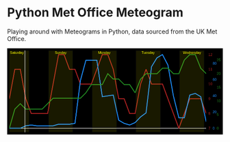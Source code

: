 # Python Met Office Meteogram
Playing around with Meteograms in Python, data sourced from the UK Met Office.

![Example Meteogram](example.png)
